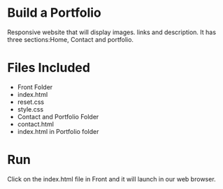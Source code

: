 # Build a Portfolio
Responsive website that will display images. links and description. It has three sections:Home, Contact and portfolio.


# Files Included
* Front Folder
* index.html
* reset.css
* style.css
* Contact and Portfolio Folder
* contact.html
* index.html in Portfolio folder

# Run
Click on the index.html file in Front and it will launch in our web browser.